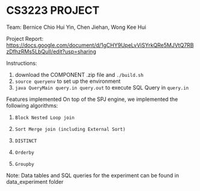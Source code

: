 # CS3223 PROJECT
Team: Bernice Chio Hui Yin, Chen Jiehan, Wong Kee Hui 

Project Report: https://docs.google.com/document/d/1gCHY9UpeLvViSYrkQRe5MJVtQ7RBzDfhzRMs5LbQuII/edit?usp=sharing

Instructions:
1. download the COMPONENT .zip file and ```./build.sh```
2. ```source queryenv``` to set up the environment
3. ```java QueryMain query.in query.out``` to execute SQL Query in ```query.in```

Features implemented
On top of the SPJ engine, we implemented the following algorithms:
1.     Block Nested Loop join
2.     Sort Merge join (including External Sort)
3.     DISTINCT
4.     Orderby
5.     Groupby

Note: Data tables and SQL queries for the experiment can be found in data_experiment folder
